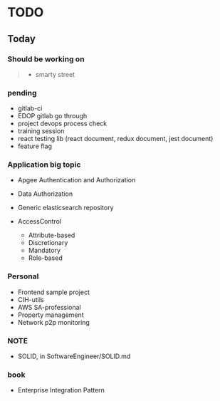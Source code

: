 # TODO

## Today

### Should be working on

> - smarty street

### pending

- gitlab-ci
- EDOP gitlab go through
- project devops process check
- training session
- react testing lib (react document, redux document, jest document)
- feature flag

### Application big topic

- Apgee Authentication and Authorization
- Data Authorization
- Generic elasticsearch repository

- AccessControl
  - Attribute-based
  - Discretionary
  - Mandatory
  - Role-based

### Personal

- Frontend sample project
- CIH-utils
- AWS SA-professional
- Property management
- Network p2p monitoring

### NOTE

- SOLID, in SoftwareEngineer/SOLID.md

### book

- Enterprise Integration Pattern
